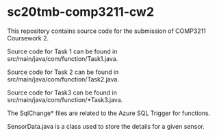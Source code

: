 ﻿# sc20tmb-comp3211-cw2

This repository contains source code for the submission of COMP3211 Coursework 2.

Source code for Task 1 can be found in src/main/java/com/function/Task1.java.

Source code for Task 2 can be found in src/main/java/com/function/Task2.java.

Source code for Task3 can be found in src/main/java/com/function/*Task3.java.

The SqlChange* files are related to the Azure SQL Trigger for functions.

SensorData.java is a class used to store the details for a given sensor.
